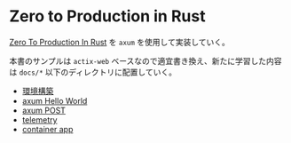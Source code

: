# Zero to Production in Rust

[Zero To Production In Rust](https://www.zero2prod.com/index.html?country=Japan&discount_code=VAT20) を `axum` を使用して実装していく。

本書のサンプルは `actix-web` ベースなので適宜書き換え、新たに学習した内容は `docs/*` 以下のディレクトリに配置していく。

- [環境構築](docs/environment.md)
- [axum Hello World](docs/hello-world.md)
- [axum POST](docs/subscribe.md)
- [telemetry](docs/telemetry.md)
- [container app](docs/container.md)

